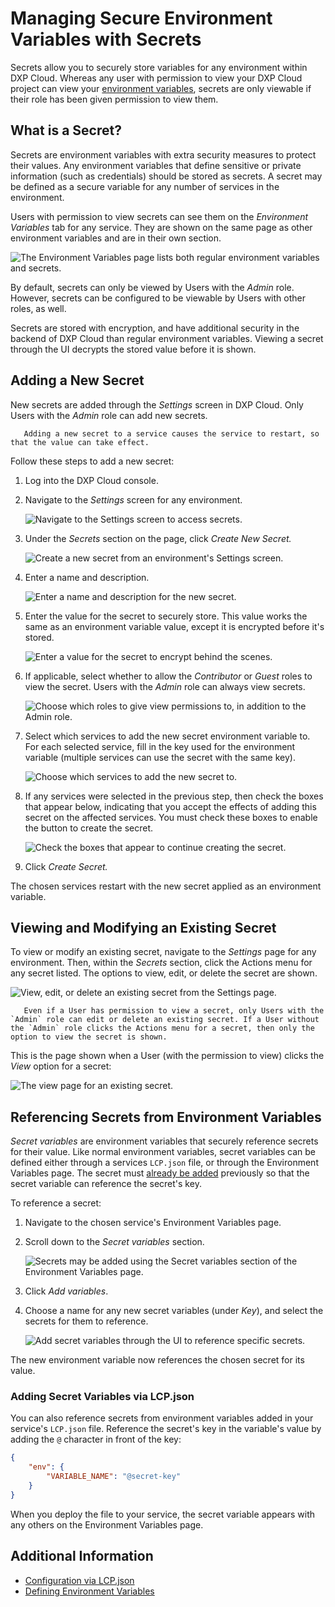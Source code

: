 # Managing Secure Environment Variables with Secrets

Secrets allow you to securely store variables for any environment within DXP Cloud. Whereas any user with permission to view your DXP Cloud project can view your [environment variables](../../reference/defining-environment-variables.md), secrets are only viewable if their role has been given permission to view them.

## What is a Secret?

Secrets are environment variables with extra security measures to protect their values. Any environment variables that define sensitive or private information (such as credentials) should be stored as secrets. A secret may be defined as a secure variable for any number of services in the environment.

Users with permission to view secrets can see them on the _Environment Variables_ tab for any service. They are shown on the same page as other environment variables and are in their own section.

![The Environment Variables page lists both regular environment variables and secrets.](./managing-secure-environment-variables-with-secrets/images/01.png)

By default, secrets can only be viewed by Users with the _Admin_ role. However, secrets can be configured to be viewable by Users with other roles, as well.

Secrets are stored with encryption, and have additional security in the backend of DXP Cloud than regular environment variables. Viewing a secret through the UI decrypts the stored value before it is shown.

## Adding a New Secret

New secrets are added through the _Settings_ screen in DXP Cloud. Only Users with the _Admin_ role can add new secrets.

```warning::
   Adding a new secret to a service causes the service to restart, so that the value can take effect.
```

Follow these steps to add a new secret:

1. Log into the DXP Cloud console.

1. Navigate to the _Settings_ screen for any environment.

    ![Navigate to the Settings screen to access secrets.](./managing-secure-environment-variables-with-secrets/images/02.png)

1. Under the _Secrets_ section on the page, click _Create New Secret._

    ![Create a new secret from an environment's Settings screen.](./managing-secure-environment-variables-with-secrets/images/03.png)

1. Enter a name and description.

    ![Enter a name and description for the new secret.](./managing-secure-environment-variables-with-secrets/images/04.png)

1. Enter the value for the secret to securely store. This value works the same as an environment variable value, except it is encrypted before it's stored.

    ![Enter a value for the secret to encrypt behind the scenes.](./managing-secure-environment-variables-with-secrets/images/05.png)

1. If applicable, select whether to allow the _Contributor_ or _Guest_ roles to view the secret. Users with the _Admin_ role can always view secrets.

    ![Choose which roles to give view permissions to, in addition to the Admin role.](./managing-secure-environment-variables-with-secrets/images/06.png)

1. Select which services to add the new secret environment variable to. For each selected service, fill in the key used for the environment variable (multiple services can use the secret with the same key).

    ![Choose which services to add the new secret to.](./managing-secure-environment-variables-with-secrets/images/07.png)

1. If any services were selected in the previous step, then check the boxes that appear below, indicating that you accept the effects of adding this secret on the affected services. You must check these boxes to enable the button to create the secret.

    ![Check the boxes that appear to continue creating the secret.](./managing-secure-environment-variables-with-secrets/images/08.png)

1. Click _Create Secret._

The chosen services restart with the new secret applied as an environment variable.

## Viewing and Modifying an Existing Secret

To view or modify an existing secret, navigate to the _Settings_ page for any environment. Then, within the _Secrets_ section, click the Actions menu for any secret listed. The options to view, edit, or delete the secret are shown.

![View, edit, or delete an existing secret from the Settings page.](./managing-secure-environment-variables-with-secrets/images/09.png)

```note::
   Even if a User has permission to view a secret, only Users with the `Admin` role can edit or delete an existing secret. If a User without the `Admin` role clicks the Actions menu for a secret, then only the option to view the secret is shown.
```

This is the page shown when a User (with the permission to view) clicks the _View_ option for a secret:

![The view page for an existing secret.](./managing-secure-environment-variables-with-secrets/images/10.png)

## Referencing Secrets from Environment Variables

*Secret variables* are environment variables that securely reference secrets for their value. Like normal environment variables, secret variables can be defined either through a services `LCP.json` file, or through the Environment Variables page. The secret must [already be added](#adding-a-new-secret) previously so that the secret variable can reference the secret's key.

To reference a secret:

1. Navigate to the chosen service's Environment Variables page.

1. Scroll down to the *Secret variables* section.

    ![Secrets may be added using the Secret variables section of the Environment Variables page.](./managing-secure-environment-variables-with-secrets/images/11.png)

1. Click *Add variables*.

1. Choose a name for any new secret variables (under *Key*), and select the secrets for them to reference.

    ![Add secret variables through the UI to reference specific secrets.](./managing-secure-environment-variables-with-secrets/images/12.png)

The new environment variable now references the chosen secret for its value.

### Adding Secret Variables via LCP.json

You can also reference secrets from environment variables added in your service's `LCP.json` file. Reference the secret's key in the variable's value by adding the `@` character in front of the key:

```json
{
    "env": {
        "VARIABLE_NAME": "@secret-key"
    }
}
```

When you deploy the file to your service, the secret variable appears with any others on the Environment Variables page.

## Additional Information

* [Configuration via LCP.json](../../reference/configuration-via-lcp-json.md)
* [Defining Environment Variables](../../reference/defining-environment-variables.md)